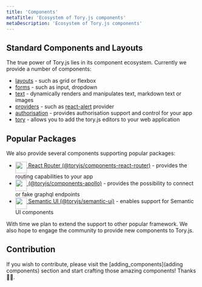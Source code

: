 ```yaml
---
title: 'Components'
metaTitle: 'Ecosystem of Tory.js components'
metaDescription: 'Ecosystem of Tory.js components'
---
```


## Standard Components and Layouts

The true power of Tory.js lies in its component ecosystem. Currently we provide a number of components:

- [layouts](components/layouts) - such as grid or flexbox
- [forms](components/forms) - such as input, dropdown
- [text](components/text) - dynamically renders and manipulates text, markdown text or images
- [providers](components/providers) - such as [react-alert](https://github.com/schiehll/react-alert) provider
- [authorisation](components/authorisation) - provides authorisation support and control for your app
- [tory](components/tory) - allows you to add the tory.js editors to your web application

## Popular Packages

We also provide several components supporting popular packages:

<ul className="hollowList">
<li>
  <a href="components/react_router"><img height="30" src="https://camo.githubusercontent.com/f63754b8412368e820601967af6dea84312b925b/68747470733a2f2f7265616374747261696e696e672e636f6d2f72656163742d726f757465722f616e64726f69642d6368726f6d652d313434783134342e706e67" align="middle" /> React Router (@toryjs/components-react-router)</a> - provides the routing capabilities to your app
</li>
<li>
  <a href="components/apollo"><img height="30" src="https://cdn-images-1.medium.com/max/1600/1*BIR94Q8MDPonvvFtsnUYLg.png" align="middle" /> (@toryjs/components-apollo)</a> - provides the possibility to connect or fake graphql endpoints
</li>
<li>
  <a href="components/semantic-ui"><img height="30" src="https://react.semantic-ui.com/logo.png" align="middle" /> Semantic UI (@toryjs/semantic-ui)</a> - enables support for Semantic UI components
</li>
</ul>

With time we plan to extend the support to other popular framework.
We also hope to engage the community to provide new components to Tory.js.

## Contribution

If you wish to contribute, please visit the [adding_components](adding components) section and start crafting those amazing components! Thanks 🌷🍀.
